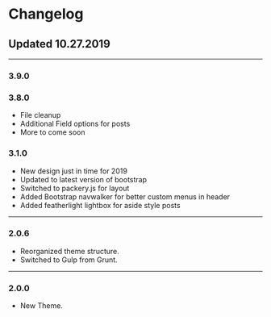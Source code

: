 # Changelog

## Updated 10.27.2019

---

### 3.9.0



### 3.8.0

* File cleanup
* Additional Field options for posts
* More to come soon

### 3.1.0

* New design just in time for 2019
* Updated to latest version of bootstrap
* Switched to packery.js for layout
* Added Bootstrap navwalker for better custom menus in header
* Added featherlight lightbox for aside style posts

---

### 2.0.6

* Reorganized theme structure.
* Switched to Gulp from Grunt.

---

### 2.0.0

* New Theme.
